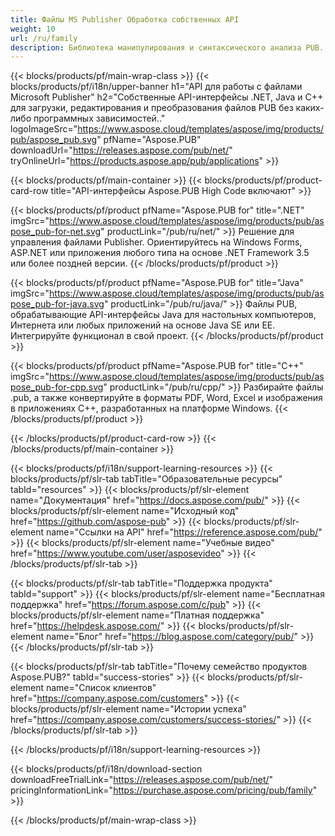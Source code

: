 ```yaml
---
title: Файлы MS Publisher Обработка собственных API
weight: 10
url: /ru/family
description: Библиотека манипулирования и синтаксического анализа PUB. Это решение API для загрузки, редактирования, рендеринга и преобразования файлов MS Publisher в файлы PDF на любой платформе.
---
```


{{< blocks/products/pf/main-wrap-class >}}
{{< blocks/products/pf/i18n/upper-banner h1="API для работы с файлами Microsoft Publisher" h2="Собственные API-интерфейсы .NET, Java и C++ для загрузки, редактирования и преобразования файлов PUB без каких-либо программных зависимостей.." logoImageSrc="https://www.aspose.cloud/templates/aspose/img/products/pub/aspose_pub.svg" pfName="Aspose.PUB" downloadUrl="https://releases.aspose.com/pub/net/" tryOnlineUrl="https://products.aspose.app/pub/applications" >}}

{{< blocks/products/pf/main-container >}}
{{< blocks/products/pf/product-card-row title="API-интерфейсы Aspose.PUB High Code включают" >}}

{{< blocks/products/pf/product pfName="Aspose.PUB for" title=".NET" imgSrc="https://www.aspose.cloud/templates/aspose/img/products/pub/aspose_pub-for-net.svg" productLink="/pub/ru/net/" >}}
Решение для управления файлами Publisher. Ориентируйтесь на Windows Forms, ASP.NET или приложения любого типа на основе .NET Framework 3.5 или более поздней версии.
{{< /blocks/products/pf/product >}}

{{< blocks/products/pf/product pfName="Aspose.PUB for" title="Java" imgSrc="https://www.aspose.cloud/templates/aspose/img/products/pub/aspose_pub-for-java.svg" productLink="/pub/ru/java/" >}}
Файлы PUB, обрабатывающие API-интерфейсы Java для настольных компьютеров, Интернета или любых приложений на основе Java SE или EE. Интегрируйте функционал в свой проект.
{{< /blocks/products/pf/product >}}

{{< blocks/products/pf/product pfName="Aspose.PUB for" title="C++" imgSrc="https://www.aspose.cloud/templates/aspose/img/products/pub/aspose_pub-for-cpp.svg" productLink="/pub/ru/cpp/" >}}
Разбирайте файлы .pub, а также конвертируйте в форматы PDF, Word, Excel и изображения в приложениях C++, разработанных на платформе Windows.
{{< /blocks/products/pf/product >}}

{{< /blocks/products/pf/product-card-row >}}
{{< /blocks/products/pf/main-container >}}

{{< blocks/products/pf/i18n/support-learning-resources >}}
{{< blocks/products/pf/slr-tab tabTitle="Образовательные ресурсы" tabId="resources" >}}
{{< blocks/products/pf/slr-element name="Документация" href="https://docs.aspose.com/pub/" >}}
{{< blocks/products/pf/slr-element name="Исходный код" href="https://github.com/aspose-pub" >}}
{{< blocks/products/pf/slr-element name="Ссылки на API" href="https://reference.aspose.com/pub/" >}}
{{< blocks/products/pf/slr-element name="Учебные видео" href="https://www.youtube.com/user/asposevideo" >}}
{{< /blocks/products/pf/slr-tab >}}

{{< blocks/products/pf/slr-tab tabTitle="Поддержка продукта" tabId="support" >}}
{{< blocks/products/pf/slr-element name="Бесплатная поддержка" href="https://forum.aspose.com/c/pub" >}}
{{< blocks/products/pf/slr-element name="Платная поддержка" href="https://helpdesk.aspose.com/" >}}
{{< blocks/products/pf/slr-element name="Блог" href="https://blog.aspose.com/category/pub/" >}}
{{< /blocks/products/pf/slr-tab >}}

{{< blocks/products/pf/slr-tab tabTitle="Почему семейство продуктов Aspose.PUB?" tabId="success-stories" >}}
{{< blocks/products/pf/slr-element name="Список клиентов" href="https://company.aspose.com/customers" >}}
{{< blocks/products/pf/slr-element name="Истории успеха" href="https://company.aspose.com/customers/success-stories/" >}}
{{< /blocks/products/pf/slr-tab >}}

{{< /blocks/products/pf/i18n/support-learning-resources >}}

{{< blocks/products/pf/i18n/download-section downloadFreeTrialLink="https://releases.aspose.com/pub/net/" pricingInformationLink="https://purchase.aspose.com/pricing/pub/family" >}}

{{< /blocks/products/pf/main-wrap-class >}}